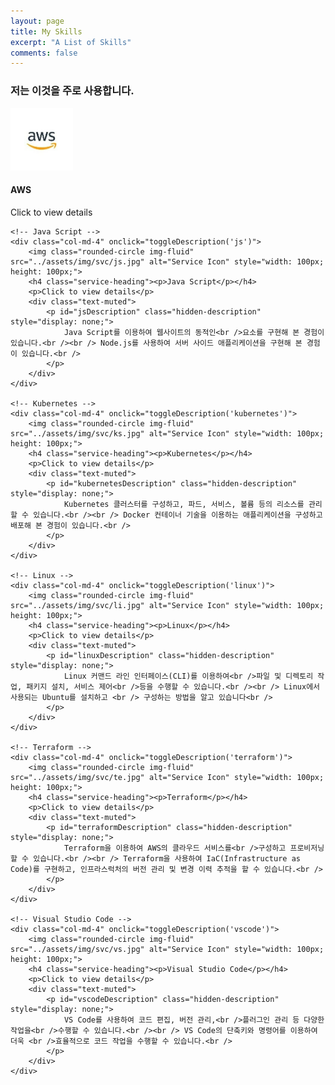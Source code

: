 ```yaml
---
layout: page
title: My Skills
excerpt: "A List of Skills"
comments: false
---
```


<div class="row">
    <div class="col-lg-12 text-center">
        <h3 class="section-subheading text-muted">저는 이것을 주로 사용합니다.</h3>
    </div>
</div>

<div class="row text-center">
    <!-- AWS -->
    <div class="col-md-4" onclick="toggleDescription('aws')">
        <img class="rounded-circle img-fluid" src="../assets/img/svc/aws.jpg" alt="Service Icon" style="width: 100px; height: 100px;">
        <h4 class="service-heading"><p>AWS</p></h4>
        <p>Click to view details</p>
        <div class="text-muted">
            <p id="awsDescription" class="hidden-description" style="display: none;">
                AWS 아키텍처를 구성한 뒤,<br /> 직접 생성하고 연결할 수 있습니다.<br /> <br /> 보안을 위해 VPC 및 서브넷을 생성하고,<br /> 역할과 정책을 구성할 수 있습니다.<br />
            </p>
        </div>
    </div>

    <!-- Java Script -->
    <div class="col-md-4" onclick="toggleDescription('js')">
        <img class="rounded-circle img-fluid" src="../assets/img/svc/js.jpg" alt="Service Icon" style="width: 100px; height: 100px;">
        <h4 class="service-heading"><p>Java Script</p></h4>
        <p>Click to view details</p>
        <div class="text-muted">
            <p id="jsDescription" class="hidden-description" style="display: none;">
                Java Script를 이용하여 웹사이트의 동적인<br />요소를 구현해 본 경험이 있습니다.<br /><br /> Node.js를 사용하여 서버 사이드 애플리케이션을 구현해 본 경험이 있습니다.<br />
            </p>
        </div>
    </div>

    <!-- Kubernetes -->
    <div class="col-md-4" onclick="toggleDescription('kubernetes')">
        <img class="rounded-circle img-fluid" src="../assets/img/svc/ks.jpg" alt="Service Icon" style="width: 100px; height: 100px;">
        <h4 class="service-heading"><p>Kubernetes</p></h4>
        <p>Click to view details</p>
        <div class="text-muted">
            <p id="kubernetesDescription" class="hidden-description" style="display: none;">
                Kubernetes 클러스터를 구성하고, 파드, 서비스, 볼륨 등의 리소스를 관리할 수 있습니다.<br /><br /> Docker 컨테이너 기술을 이용하는 애플리케이션을 구성하고 배포해 본 경험이 있습니다.<br />
            </p>
        </div>
    </div>

    <!-- Linux -->
    <div class="col-md-4" onclick="toggleDescription('linux')">
        <img class="rounded-circle img-fluid" src="../assets/img/svc/li.jpg" alt="Service Icon" style="width: 100px; height: 100px;">
        <h4 class="service-heading"><p>Linux</p></h4>
        <p>Click to view details</p>
        <div class="text-muted">
            <p id="linuxDescription" class="hidden-description" style="display: none;">
                Linux 커맨드 라인 인터페이스(CLI)를 이용하여<br />파일 및 디렉토리 작업, 패키지 설치, 서비스 제어<br />등을 수행할 수 있습니다.<br /><br /> Linux에서 사용되는 Ubuntu를 설치하고 <br /> 구성하는 방법을 알고 있습니다<br />
            </p>
        </div>
    </div>

    <!-- Terraform -->
    <div class="col-md-4" onclick="toggleDescription('terraform')">
        <img class="rounded-circle img-fluid" src="../assets/img/svc/te.jpg" alt="Service Icon" style="width: 100px; height: 100px;">
        <h4 class="service-heading"><p>Terraform</p></h4>
        <p>Click to view details</p>
        <div class="text-muted">
            <p id="terraformDescription" class="hidden-description" style="display: none;">
                Terraform을 이용하여 AWS의 클라우드 서비스를<br />구성하고 프로비저닝할 수 있습니다.<br /><br /> Terraform을 사용하여 IaC(Infrastructure as Code)를 구현하고, 인프라스럭처의 버전 관리 및 변경 이력 추적을 할 수 있습니다.<br />
            </p>
        </div>
    </div>

    <!-- Visual Studio Code -->
    <div class="col-md-4" onclick="toggleDescription('vscode')">
        <img class="rounded-circle img-fluid" src="../assets/img/svc/vs.jpg" alt="Service Icon" style="width: 100px; height: 100px;">
        <h4 class="service-heading"><p>Visual Studio Code</p></h4>
        <p>Click to view details</p>
        <div class="text-muted">
            <p id="vscodeDescription" class="hidden-description" style="display: none;">
                VS Code를 사용하여 코드 편집, 버전 관리,<br />플러그인 관리 등 다양한 작업을<br />수행할 수 있습니다.<br /><br /> VS Code의 단축키와 명령어를 이용하여 더욱 <br />효율적으로 코드 작업을 수행할 수 있습니다.<br />
            </p>
        </div>
    </div>
</div>

<script>
    function toggleDescription(service) {
        var description = document.getElementById(service + 'Description');
        if (description.style.display === 'none' || description.style.display === '') {
            description.style.display = 'block';
        } else {
            description.style.display = 'none';
        }
    }
</script>
